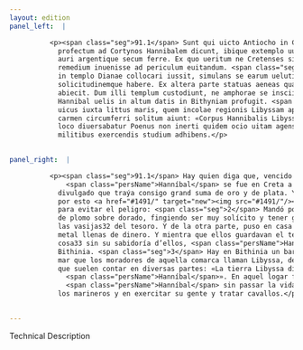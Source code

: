 ```yaml
---
layout: edition
panel_left:  |

          <p><span class="seg">91.1</span> Sunt qui uicto Antiocho in Cretam
            profectum ad Cortynos Hannibalem dicunt, ibique extemplo uulgatum esse eum magnam uim
            auri argentique secum ferre. Ex quo ueritum ne Cretenses sibi manus iniicerent, tale
            remedium inuenisse ad periculum euitandum. <span class="seg">2</span> Amphoras plumbo aurato refertas
            in templo Dianae collocari iussit, simulans se earum ueluti thesauri sui maximam curam
            solicitudinemque habere. Ex altera parte statuas aeneas quas pecunia impleuerat, domi
            abiecit. Dum illi templum custodiunt, ne amphorae se insciis auferantur, interim
            Hannibal uelis in altum datis in Bithyniam profugit. <span class="seg">3</span> Est autem in Bithynia
            uicus iuxta littus maris, quem incolae regionis Libyssam appellant, de quo uulgatum
            carmen circumferri solitum aiunt: «Corpus Hannibalis Libyssa tumulabit terra». Eo in
            loco diuersabatur Poenus non inerti quidem ocio uitam agens, sed in nautis equis ac
            militibus exercendis studium adhibens.</p>
        

panel_right:  |

          <p><span class="seg">91.1</span> Hay quien diga que, vencido Anthíoco,
              <span class="persName">Hanníbal</span> se fue en Creta a los cortynos y que allí luego fue
            divulgado que traýa consigo grand suma de oro y de plata. Y temiendo que los cretenses
            por esto <a href="#1491/" target="new"><img src="#1491/"/></a>[180v,b] le echassen la mano, dizen que falló tal remedio
            para evitar el peligro: <span class="seg">2</span> Mandó poner en el templo de Diana cántaros llenos
            de plomo sobre dorado, fingiendo ser muy solícito y tener grand cuydado de la guarda de
            las vasijas32 del tesoro. Y de la otra parte, puso en casa estatuas de
            metal llenas de dinero. Y mientra que ellos guardavan el templo, que no sacassen dende
            cosa33 sin su sabidoría d’ellos, <span class="persName">Hanníbal</span> fizo vela y fuese a
            Bithinia. <span class="seg">3</span> Hay en Bithinia un barrio o pequeño pueblo junto a la ribera del
            mar que los moradores de aquella comarca llaman Libyssa, del qual hay versos divulgados
            que suelen contar en diversas partes: «La tierra Libyssa dio sepulcro al cuerpo de
              <span class="persName">Hanníbal</span>». En aquel logar fazía morada
              <span class="persName">Hanníbal</span> sin passar la vida ociosa, mas ponía estudio en disponer
            los marineros y en exercitar su gente y tratar cavallos.</p>
        

---
```


Technical Description 